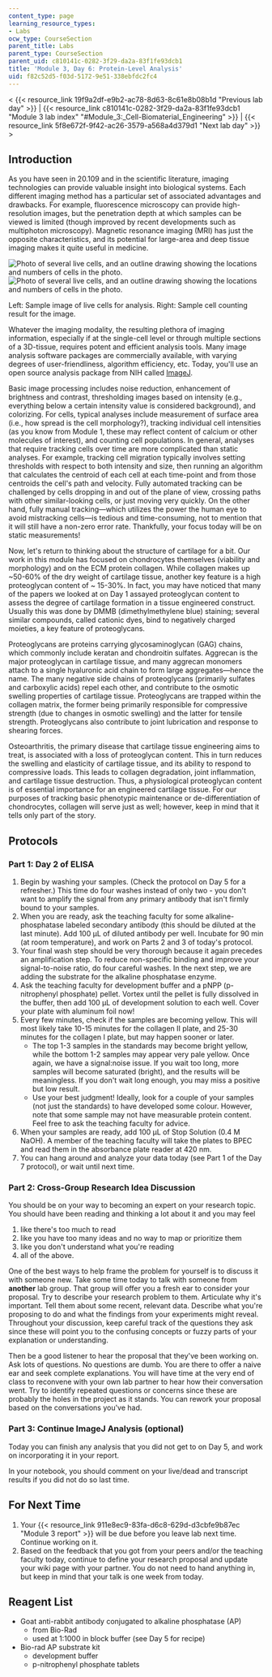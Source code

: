 ```yaml
---
content_type: page
learning_resource_types:
- Labs
ocw_type: CourseSection
parent_title: Labs
parent_type: CourseSection
parent_uid: c810141c-0282-3f29-da2a-83f1fe93dcb1
title: 'Module 3, Day 6: Protein-Level Analysis'
uid: f82c52d5-f03d-5172-9e51-338ebfdc2fc4
---
```


\< {{< resource_link 19f9a2df-e9b2-ac78-8d63-8c61e8b08b1d "Previous lab day" >}} | {{< resource_link c810141c-0282-3f29-da2a-83f1fe93dcb1 "Module 3 lab index" "#Module_3:_Cell-Biomaterial_Engineering" >}} | {{< resource_link 5f8e672f-9f42-ac26-3579-a568a4d379d1 "Next lab day" >}} >

Introduction
------------

As you have seen in 20.109 and in the scientific literature, imaging technologies can provide valuable insight into biological systems. Each different imaging method has a particular set of associated advantages and drawbacks. For example, fluorescence microscopy can provide high-resolution images, but the penetration depth at which samples can be viewed is limited (though improved by recent developments such as multiphoton microscopy). Magnetic resonance imaging (MRI) has just the opposite characteristics, and its potential for large-area and deep tissue imaging makes it quite useful in medicine.

![Photo of several live cells, and an outline drawing showing the locations and numbers of cells in the photo.](/courses/biological-engineering/20-109-laboratory-fundamentals-in-biological-engineering-spring-2010/labs/module-3-day-6-protein-level-analysis/m3d6_fig1a.jpg) ![Photo of several live cells, and an outline drawing showing the locations and numbers of cells in the photo.](/courses/biological-engineering/20-109-laboratory-fundamentals-in-biological-engineering-spring-2010/labs/module-3-day-6-protein-level-analysis/m3d6_fig1b.jpg)

Left: Sample image of live cells for analysis. Right: Sample cell counting result for the image.

Whatever the imaging modality, the resulting plethora of imaging information, especially if at the single-cell level or through multiple sections of a 3D-tissue, requires potent and efficient analysis tools. Many image analysis software packages are commercially available, with varying degrees of user-friendliness, algorithm efficiency, etc. Today, you'll use an open source analysis package from NIH called [ImageJ](http://rsb.info.nih.gov/ij/).

Basic image processing includes noise reduction, enhancement of brightness and contrast, thresholding images based on intensity (e.g., everything below a certain intensity value is considered background), and colorizing. For cells, typical analyses include measurement of surface area (i.e., how spread is the cell morphology?), tracking individual cell intensities (as you know from Module 1, these may reflect content of calcium or other molecules of interest), and counting cell populations. In general, analyses that require tracking cells over time are more complicated than static analyses. For example, tracking cell migration typically involves setting thresholds with respect to both intensity and size, then running an algorithm that calculates the centroid of each cell at each time-point and from those centroids the cell's path and velocity. Fully automated tracking can be challenged by cells dropping in and out of the plane of view, crossing paths with other similar-looking cells, or just moving very quickly. On the other hand, fully manual tracking—which utilizes the power the human eye to avoid mistracking cells—is tedious and time-consuming, not to mention that it will still have a non-zero error rate. Thankfully, your focus today will be on static measurements!

Now, let's return to thinking about the structure of cartilage for a bit. Our work in this module has focused on chondrocytes themselves (viability and morphology) and on the ECM protein collagen. While collagen makes up ~50-60% of the dry weight of cartilage tissue, another key feature is a high proteoglycan content of ~ 15-30%. In fact, you may have noticed that many of the papers we looked at on Day 1 assayed proteoglycan content to assess the degree of cartilage formation in a tissue engineered construct. Usually this was done by DMMB (dimethylmethylene blue) staining; several similar compounds, called cationic dyes, bind to negatively charged moieties, a key feature of proteoglycans.

Proteoglycans are proteins carrying glycosaminoglycan (GAG) chains, which commonly include keratan and chondroitin sulfates. Aggrecan is the major proteoglycan in cartilage tissue, and many aggrecan monomers attach to a single hyaluronic acid chain to form large aggregates—hence the name. The many negative side chains of proteoglycans (primarily sulfates and carboxylic acids) repel each other, and contribute to the osmotic swelling properties of cartilage tissue. Proteoglycans are trapped within the collagen matrix, the former being primarily responsible for compressive strength (due to changes in osmotic swelling) and the latter for tensile strength. Proteoglycans also contribute to joint lubrication and response to shearing forces.

Osteoarthritis, the primary disease that cartilage tissue engineering aims to treat, is associated with a loss of proteoglycan content. This in turn reduces the swelling and elasticity of cartilage tissue, and its ability to respond to compressive loads. This leads to collagen degradation, joint inflammation, and cartilage tissue destruction. Thus, a physiological proteoglycan content is of essential importance for an engineered cartilage tissue. For our purposes of tracking basic phenotypic maintenance or de-differentiation of chondrocytes, collagen will serve just as well; however, keep in mind that it tells only part of the story.

Protocols
---------

### Part 1: Day 2 of ELISA

1.  Begin by washing your samples. (Check the protocol on Day 5 for a refresher.) This time do four washes instead of only two - you don't want to amplify the signal from any primary antibody that isn't firmly bound to your samples.
2.  When you are ready, ask the teaching faculty for some alkaline-phosphatase labeled secondary antibody (this should be diluted at the last minute). Add 100 μL of diluted antibody per well. Incubate for 90 min (at room temperature), and work on Parts 2 and 3 of today's protocol.
3.  Your final wash step should be very thorough because it again precedes an amplification step. To reduce non-specific binding and improve your signal-to-noise ratio, do four careful washes. In the next step, we are adding the substrate for the alkaline phosphatase enzyme.
4.  Ask the teaching faculty for development buffer and a pNPP (p-nitrophenyl phosphate) pellet. Vortex until the pellet is fully dissolved in the buffer, then add 100 μL of development solution to each well. Cover your plate with aluminum foil now!
5.  Every few minutes, check if the samples are becoming yellow. This will most likely take 10-15 minutes for the collagen II plate, and 25-30 minutes for the collagen I plate, but may happen sooner or later.
    *   The top 1-3 samples in the standards may become bright yellow, while the bottom 1-2 samples may appear very pale yellow. Once again, we have a signal:noise issue. If you wait too long, more samples will become saturated (bright), and the results will be meaningless. If you don't wait long enough, you may miss a positive but low result.
    *   Use your best judgment! Ideally, look for a couple of your samples (not just the standards) to have developed some colour. However, note that some sample may not have measurable protein content. Feel free to ask the teaching faculty for advice.
6.  When your samples are ready, add 100 μL of Stop Solution (0.4 M NaOH). A member of the teaching faculty will take the plates to BPEC and read them in the absorbance plate reader at 420 nm.
7.  You can hang around and analyze your data today (see Part 1 of the Day 7 protocol), or wait until next time.

### Part 2: Cross-Group Research Idea Discussion

You should be on your way to becoming an expert on your research topic. You should have been reading and thinking a lot about it and you may feel

1.  like there's too much to read
2.  like you have too many ideas and no way to map or prioritize them
3.  like you don't understand what you're reading
4.  all of the above.

One of the best ways to help frame the problem for yourself is to discuss it with someone new. Take some time today to talk with someone from **another** lab group. That group will offer you a fresh ear to consider your proposal. Try to describe your research problem to them. Articulate why it's important. Tell them about some recent, relevant data. Describe what you're proposing to do and what the findings from your experiments might reveal. Throughout your discussion, keep careful track of the questions they ask since these will point you to the confusing concepts or fuzzy parts of your explanation or understanding.

Then be a good listener to hear the proposal that they've been working on. Ask lots of questions. No questions are dumb. You are there to offer a naive ear and seek complete explanations. You will have time at the very end of class to reconvene with your own lab partner to hear how their conversation went. Try to identify repeated questions or concerns since these are probably the holes in the project as it stands. You can rework your proposal based on the conversations you've had.

### Part 3: Continue ImageJ Analysis (optional)

Today you can finish any analysis that you did not get to on Day 5, and work on incorporating it in your report.

In your notebook, you should comment on your live/dead and transcript results if you did not do so last time.

For Next Time
-------------

1.  Your {{< resource_link 911e8ec9-83fa-d6c8-629d-d3cbfe9b87ec "Module 3 report" >}} will be due before you leave lab next time. Continue working on it.
2.  Based on the feedback that you got from your peers and/or the teaching faculty today, continue to define your research proposal and update your wiki page with your partner. You do not need to hand anything in, but keep in mind that your talk is one week from today.

Reagent List
------------

*   Goat anti-rabbit antibody conjugated to alkaline phosphatase (AP)
    *   from Bio-Rad
    *   used at 1:1000 in block buffer (see Day 5 for recipe)
*   Bio-rad AP substrate kit
    *   development buffer
    *   p-nitrophenyl phosphate tablets